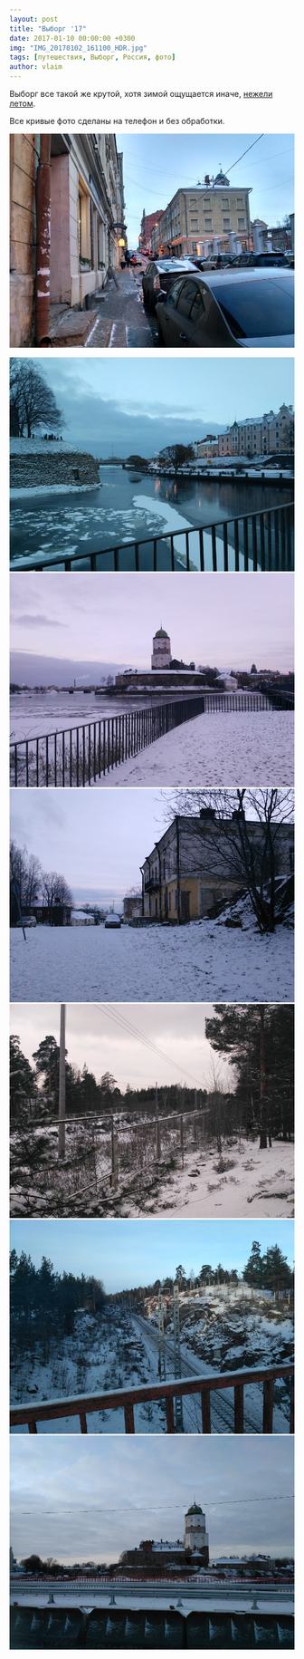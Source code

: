 ```yaml
---
layout: post
title: "Выборг '17"
date: 2017-01-10 00:00:00 +0300
img: "IMG_20170102_161100_HDR.jpg"
tags: [путешествия, Выборг, Россия, фото]
author: vlaim
---
```


Выборг все такой же крутой, хотя зимой ощущается иначе, [нежели летом](https://blog.alexeyev.me/2016/01/vyborg/ "Выборг ’14"). 

Все кривые фото сделаны на телефон и без обработки. 

[![IMG_20170102_161100_HDR](/assets/img/IMG_20170102_161100_HDR.jpg)](/assets/img/IMG_20170102_161100_HDR.jpg)

[![IMG_20170102_160707](/assets/img/IMG_20170102_160707.jpg)](/assets/img/IMG_20170102_160707.jpg) [![IMG_20170102_160317](/assets/img/IMG_20170102_160317.jpg)](/assets/img/IMG_20170102_160317.jpg) [![IMG_20170102_155742_1](/assets/img/IMG_20170102_155742_1.jpg)](/assets/img/IMG_20170102_155742_1.jpg) [![IMG_20170102_144638](/assets/img/IMG_20170102_144638.jpg)](/assets/img/IMG_20170102_144638.jpg) [![IMG_20170102_132121](/assets/img/IMG_20170102_132121.jpg)](/assets/img/IMG_20170102_132121.jpg) [![IMG_20170102_124443](/assets/img/IMG_20170102_124443.jpg)](/assets/img/IMG_20170102_124443.jpg)